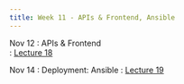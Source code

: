 ```yaml
---
title: Week 11 - APIs & Frontend, Ansible
---
```


Nov 12
: APIs & Frontend	 
  : [Lecture 18](../assets/lectures/lecture18/L18_app_development_implement.pdf)


Nov 14
: Deployment: Ansible 
  : [Lecture 19](../assets/lectures/lecture19/L19_ansible_operations.pdf)

